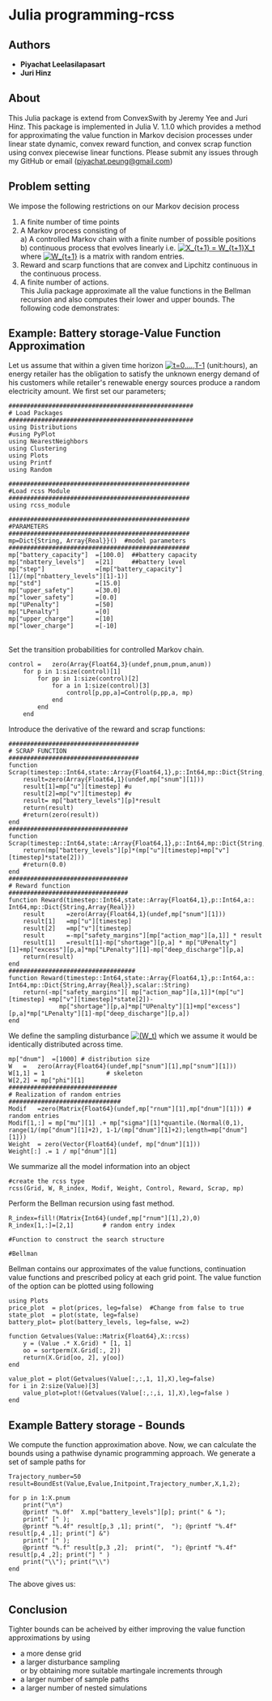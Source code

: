 # Julia programming-rcss

## Authors
* **Piyachat Leelasilapasart** 
* **Juri Hinz**

## About
This Julia package is extend from ConvexSwith by Jeremy Yee and Juri Hinz. This package is implemented in Julia V. 1.1.0 which provides 
a method for approximating the value function in Markov decision processes under linear state dynamic, convex reward function, 
and convex scrap function using convex piecewise linear functions. Please submit any issues through my GitHub or email 
(piyachat.peung@gmail.com) 

## Problem setting 
We impose the following restrictions on our Markov decision process
1)	A finite number of time points
2)	A Markov process consisting of 
<br />  a) A controlled Markov chain with a finite number of possible positions 
<br />  b) continuous process that evolves linearly i.e. <a href="https://www.codecogs.com/eqnedit.php?latex=X_{t&plus;1}&space;=&space;W_{t&plus;1}X_t" target="_blank"><img src="https://latex.codecogs.com/gif.latex?X_{t&plus;1}&space;=&space;W_{t&plus;1}X_t" title="X_{t+1} = W_{t+1}X_t" /></a> where <a href="https://www.codecogs.com/eqnedit.php?latex=W_{t&plus;1}" target="_blank"><img src="https://latex.codecogs.com/gif.latex?W_{t&plus;1}" title="W_{t+1}" /></a> is a matrix with random entries.
3)	Reward and scarp functions that are convex and Lipchitz continuous in the continuous process.
4)	A finite number of actions.
<br /> This Julia package approximate all the value functions in the Bellman recursion and also computes their lower and upper bounds. The following code demonstrates:

## Example: Battery storage-Value Function Approximation
Let us assume that within a given time horizon <a href="https://www.codecogs.com/eqnedit.php?latex=t=0,...,T-1" target="_blank"><img src="https://latex.codecogs.com/gif.latex?t=0,...,T-1" title="t=0,...,T-1" /></a>
(unit:hours), an energy retailer has the obligation to satisfy the unknown energy demand of his customers while retailer's renewable 
energy sources produce a random electricity amount. We first set our parameters;

```
###################################################
# Load Packages
###################################################
using Distributions
#using PyPlot
using NearestNeighbors
using Clustering
using Plots
using Printf
using Random

##################################################
#Load rcss Module
##################################################
using rcss_module

##################################################
#PARAMETERS
##################################################
mp=Dict{String, Array{Real}}()  #model parameters
##################################################
mp["battery_capacity"]  =[100.0]  ##battery capacity
mp["nbattery_levels"]   =[21]     ##battery level
mp["step"]              =[mp["battery_capacity"][1]/(mp["nbattery_levels"][1]-1)]
mp["std"]               =[15.0]
mp["upper_safety"]      =[30.0]
mp["lower_safety"]      =[0.0]
mp["UPenalty"]          =[50]
mp["LPenalty"]          =[0]
mp["upper_charge"]      =[10]
mp["lower_charge"]      =[-10]
```
<br /> Set the transition probabilities for controlled Markov chain.
```
control =   zero(Array{Float64,3}(undef,pnum,pnum,anum))
    for p in 1:size(control)[1]
        for pp in 1:size(control)[2]
            for a in 1:size(control)[3]
                control[p,pp,a]=Control(p,pp,a, mp)
            end
        end
    end
```
Introduce the derivative of the reward and scrap functions:

```
####################################
# SCRAP FUNCTION
####################################
function Scrap(timestep::Int64,state::Array{Float64,1},p::Int64,mp::Dict{String,Array{Real}})
    result=zero(Array{Float64,1}(undef,mp["snum"][1]))
    result[1]=mp["u"][timestep] #u
    result[2]=mp["v"][timestep] #v
    result= mp["battery_levels"][p]*result
    return(result)
    #return(zero(result))
end
#################################
function Scrap(timestep::Int64,state::Array{Float64,1},p::Int64,mp::Dict{String,Array{Real}},scalar::String)
    return(mp["battery_levels"][p]*(mp["u"][timestep]+mp["v"][timestep]*state[2]))
    #return(0.0)
end
#################################
# Reward function
#################################
function Reward(timestep::Int64,state::Array{Float64,1},p::Int64,a:: Int64,mp::Dict{String,Array{Real}})
    result      =zero(Array{Float64,1}(undef,mp["snum"][1]))
    result[1]   =mp["u"][timestep]
    result[2]   =mp["v"][timestep]
    result      =-mp["safety_margins"][mp["action_map"][a,1]] * result
    result[1]   =result[1]-mp["shortage"][p,a] * mp["UPenalty"][1]+mp["excess"][p,a]*mp["LPenalty"][1]-mp["deep_discharge"][p,a]
    return(result)
end
###################################
function Reward(timestep::Int64,state::Array{Float64,1},p::Int64,a:: Int64,mp::Dict{String,Array{Real}},scalar::String)
    return(-mp["safety_margins"][ mp["action_map"][a,1]]*(mp["u"][timestep] +mp["v"][timestep]*state[2])-
              mp["shortage"][p,a]*mp["UPenalty"][1]+mp["excess"][p,a]*mp["LPenalty"][1]-mp["deep_discharge"][p,a])
end
```

We define the sampling disturbance <a href="https://www.codecogs.com/eqnedit.php?latex=(W_t)" target="_blank"><img src="https://latex.codecogs.com/gif.latex?(W_t)" title="(W_t)" /></a> which we assume it would be identically distributed across time. 

```
mp["dnum"]  =[1000] # distribution size
W   =   zero(Array{Float64}(undef,mp["snum"][1],mp["snum"][1]))
W[1,1] = 1                 # skeleton
W[2,2] = mp["phi"][1]
##############################
# Realization of random entries
###############################
Modif   =zero(Matrix{Float64}(undef,mp["rnum"][1],mp["dnum"][1])) # random entries
Modif[1,:] = mp["mu"][1] .+ mp["sigma"][1]*quantile.(Normal(0,1), range(1/(mp["dnum"][1]+2), 1-1/(mp["dnum"][1]+2);length=mp["dnum"][1]))
Weight  = zero(Vector{Float64}(undef, mp["dnum"][1]))
Weight[:] .= 1 / mp["dnum"][1]     
```
We summarize all the model information into an object

```
#create the rcss type 
rcss(Grid, W, R_index, Modif, Weight, Control, Reward, Scrap, mp)
```
Perform the Bellman recursion using fast method.

```
R_index=fill!(Matrix{Int64}(undef,mp["rnum"][1],2),0)
R_index[1,:]=[2,1]        # random entry index

#Function to construct the search structure

#Bellman
```
Bellman contains our approximates of the value functions, continuation value functions and prescribed policy at each grid point. The value
function of the option can be plotted using following
```
using Plots
price_plot  = plot(prices, leg=false)  #Change from false to true
state_plot  = plot(state, leg=false)
battery_plot= plot(battery_levels, leg=false, w=2)

function Getvalues(Value::Matrix{Float64},X::rcss)
    y = (Value .* X.Grid) * [1, 1]
    oo = sortperm(X.Grid[:, 2])
    return(X.Grid[oo, 2], y[oo])
end

value_plot = plot(Getvalues(Value[:,:,1, 1],X),leg=false)
for i in 2:size(Value)[3]
    value_plot=plot!(Getvalues(Value[:,:,i, 1],X),leg=false )
end
```
## Example Battery storage - Bounds
We compute the function approximation above. Now, we can calculate the bounds using a pathwise dynamic programming approach. We
generate a set of sample paths for
```
Trajectory_number=50
result=BoundEst(Value,Evalue,Initpoint,Trajectory_number,X,1,2);

for p in 1:X.pnum
    print("\n")
    @printf "%.0f"  X.mp["battery_levels"][p]; print(" & ");
    print(" [" );
    @printf "%.4f" result[p,3 ,1]; print(",  "); @printf "%.4f" result[p,4 ,1]; print("] &")
    print(" [" );
    @printf "%.f" result[p,3 ,2];  print(",  "); @printf "%.4f" result[p,4 ,2]; print("] " )
    print("\\"); print("\\")
end
```
The above gives us:

## Conclusion
Tighter bounds can be acheived by either improving the value function approximations by using
* a more dense grid
* a larger disturbance sampling
<br /> or by obtaining more suitable martingale increments through
* a larger number of sample paths
* a larger number of nested simulations
